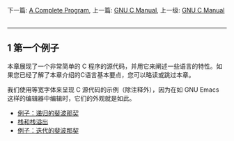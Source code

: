 下一篇: [A Complete Program](Complete-Program.md), 上一篇: [GNU C
Manual](index.md), 上一级: [GNU C Manual](index.md)  

---

## 1 第一个例子

本章展现了一个非常简单的 C 程序的源代码，并用它来阐述一些语言的特性。如果您已经了解了本章介绍的C语言基本要点，您可以略读或跳过本章。

我们使用等宽字体来呈现 C 源代码的示例（除注释外），因为在如 GNU Emacs 这样的编辑器中编辑时，它们的外观就是如此。

- [例子：递归的斐波那契](Recursive-Fibonacci.md)
- [栈和栈溢出](Stack.md)
- [例子：迭代的斐波那契](Interative-Fibonacci.md)
